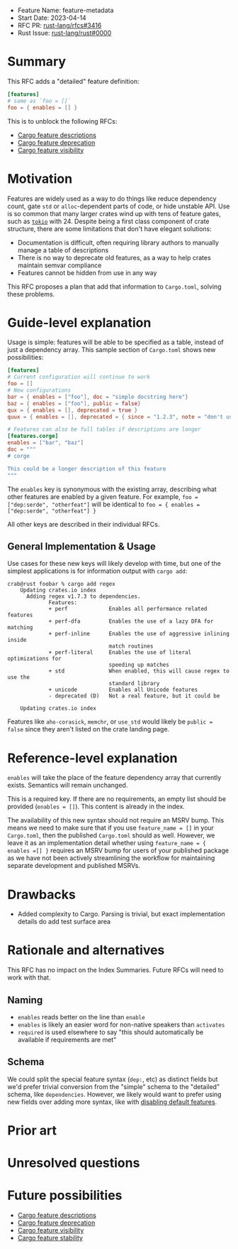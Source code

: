 - Feature Name: feature-metadata
- Start Date: 2023-04-14
- RFC PR: [rust-lang/rfcs#3416](https://github.com/rust-lang/rfcs/pull/3416)
- Rust Issue:
  [rust-lang/rust#0000](https://github.com/rust-lang/rust/issues/0000)

# Summary

[summary]: #summary

This RFC adds a "detailed" feature definition:
```toml
[features]
# same as `foo = []`
foo = { enables = [] }
```

This is to unblock the following RFCs:

- [Cargo feature descriptions](https://github.com/rust-lang/rfcs/pull/3485)
- [Cargo feature deprecation](https://github.com/rust-lang/rfcs/pull/3486)
- [Cargo feature visibility](https://github.com/rust-lang/rfcs/pull/3487)

# Motivation

[motivation]: #motivation

Features are widely used as a way to do things like reduce dependency count,
gate `std` or `alloc`-dependent parts of code, or hide unstable API. Use is so
common that many larger crates wind up with tens of feature gates, such as
[`tokio`] with 24. Despite being a first class component of crate structure,
there are some limitations that don't have elegant solutions:

- Documentation is difficult, often requiring library authors to manually manage
  a table of descriptions
- There is no way to deprecate old features, as a way to help crates maintain
  semvar compliance
- Features cannot be hidden from use in any way

This RFC proposes a plan that add that information to `Cargo.toml`, solving
these problems.

# Guide-level explanation

[guide-level-explanation]: #guide-level-explanation

Usage is simple: features will be able to be specified as a table, instead of
just a dependency array. This sample section of `Cargo.toml` shows new
possibilities:

```toml
[features]
# Current configuration will continue to work
foo = []
# New configurations
bar = { enables = ["foo"], doc = "simple docstring here"}
baz = { enables = ["foo"], public = false}
qux = { enables = [], deprecated = true }
quux = { enables = [], deprecated = { since = "1.2.3", note = "don't use this!" } }

# Features can also be full tables if descriptions are longer
[features.corge]
enables = ["bar", "baz"]
doc = """
# corge

This could be a longer description of this feature
"""
```

The `enables` key is synonymous with the existing array, describing what other
features are enabled by a given feature. For example,
`foo = ["dep:serde", "otherfeat"]` will be identical to
`foo = { enables = ["dep:serde", "otherfeat"] }`

All other keys are described in their individual RFCs.

## General Implementation & Usage

Use cases for these new keys will likely develop with time,
but one of the simplest applications is for information output with `cargo
add`:

```text
crab@rust foobar % cargo add regex
    Updating crates.io index
      Adding regex v1.7.3 to dependencies.
             Features:
             + perf             Enables all performance related features
             + perf-dfa         Enables the use of a lazy DFA for matching
             + perf-inline      Enables the use of aggressive inlining inside
                                match routines
             + perf-literal     Enables the use of literal optimizations for
                                speeding up matches
             + std              When enabled, this will cause regex to use the
                                standard library
             + unicode          Enables all Unicode features
             - deprecated (D)   Not a real feature, but it could be

    Updating crates.io index
```

Features like `aho-corasick`, `memchr`, or `use_std` would likely be
`public = false` since they aren't listed on the crate landing page.

# Reference-level explanation

[reference-level-explanation]: #reference-level-explanation

`enables` will take the place of the feature dependency array that currently
exists. Semantics will remain unchanged.

This is a required key. If there are no requirements, an empty list should be
provided (`enables = []`). This content is already in the index.

The availability of this new syntax should not require an MSRV bump.
This means we need to make sure that if you use `feature_name = []` in your `Cargo.toml`,
then the published `Cargo.toml` should as well.
However, we leave it as an implementation detail whether using `feature_name = { enables =[] }`
requires an MSRV bump for users of your published package as we have not been
actively streamlining the workflow for maintaining separate development and
published MSRVs.

# Drawbacks

[drawbacks]: #drawbacks

- Added complexity to Cargo. Parsing is trivial, but exact implementation
  details do add test surface area

# Rationale and alternatives

[rationale-and-alternatives]: #rationale-and-alternatives

This RFC has no impact on the Index Summaries.
Future RFCs will need to work with that.

## Naming

- `enables` reads better on the line than `enable`
- `enables` is likely an easier word for non-native speakers than `activates`
- `required` is used elsewhere to say "this should automatically be available if requirements are met"

## Schema

We could split the special feature syntax (`dep:`, etc) as distinct fields
but we'd prefer trivial conversion from the "simple" schema to the "detailed" schema,
like `dependencies`.
However, we likely would want to prefer using new fields over adding more syntax,
like with [disabling default features](https://github.com/rust-lang/cargo/issues/3126).

# Prior art

[prior-art]: #prior-art

# Unresolved questions

[unresolved-questions]: #unresolved-questions

# Future possibilities

[future-possibilities]: #future-possibilities

- [Cargo feature descriptions](https://github.com/rust-lang/rfcs/pull/3485)
- [Cargo feature deprecation](https://github.com/rust-lang/rfcs/pull/3486)
- [Cargo feature visibility](https://github.com/rust-lang/rfcs/pull/3487)
- [Cargo feature stability](https://github.com/rust-lang/cargo/issues/10881)

[cargo #12335]: https://github.com/rust-lang/cargo/issues/12235
[cargo #10882]: https://github.com/rust-lang/cargo/issues/10882
[`cargo-info`]: https://github.com/rust-lang/cargo/issues/948
[`deprecated`]: https://doc.rust-lang.org/reference/attributes/diagnostics.html#the-deprecated-attribute
[`deprecated-suggestions`]: https://github.com/rust-lang/rust/issues/94785
[discussion on since]: https://github.com/rust-lang/rfcs/pull/3416#discussion_r1172895497
[`public_private_dependencies`]: https://rust-lang.github.io/rfcs/1977-public-private-dependencies.html
[`rustdoc-cargo-configuration`]: https://github.com/rust-lang/rfcs/pull/3421
[`tokio`]: https://docs.rs/crate/tokio/latest/features
[visibility attribute]: https://ant.apache.org/ivy/history/latest-milestone/ivyfile/conf.html
